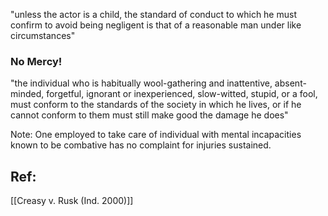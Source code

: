  "unless the actor is a child, the standard of conduct to which he must confirm to avoid being negligent is that of a reasonable man under like circumstances"

### No Mercy!

"the individual who is habitually wool-gathering and inattentive, absent-minded, forgetful, ignorant or inexperienced, slow-witted, stupid, or a fool, must conform to the standards of the society in which he lives, or if he cannot conform to them must still make good the damage he does"


Note: One employed to take care of individual with mental incapacities known to be combative has no complaint for injuries sustained. 

## Ref:

[[Creasy v. Rusk (Ind. 2000)]]